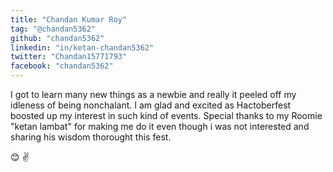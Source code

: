 ```yaml
---
title: "Chandan Kumar Roy"
tag: "@chandan5362"
github: "chandan5362"
linkedin: "in/ketan-chandan5362"
twitter: "Chandan15771793"
facebook: "chandan5362"
---
```


I got to learn many new things as a newbie and really it peeled off my idleness of being nonchalant. I am glad and excited as Hactoberfest boosted up my interest in such kind of events. Special thanks to my Roomie "ketan lambat" for making me do it even though i was not interested and sharing his wisdom thorought this fest.

:blush: :v: